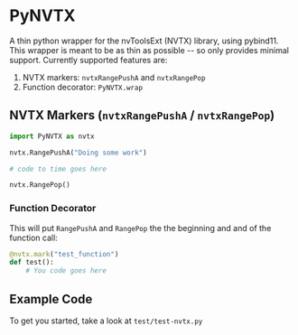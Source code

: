 # PyNVTX

A thin python wrapper for the nvToolsExt (NVTX) library, using pybind11. This
wrapper is meant to be as thin as possible -- so only provides minimal support.
Currently supported features are:
1. NVTX markers: `nvtxRangePushA` and `nvtxRangePop`
2. Function decorator: `PyNVTX.wrap`


## NVTX Markers (`nvtxRangePushA` / `nvtxRangePop`)

```python
import PyNVTX as nvtx

nvtx.RangePushA("Doing some work")

# code to time goes here

nvtx.RangePop()
```


### Function Decorator

This will put `RangePushA` and `RangePop` the the beginning and and of the
function call:
```python
@nvtx.mark("test_function")
def test():
    # You code goes here
```


## Example Code

To get you started, take a look at `test/test-nvtx.py`
